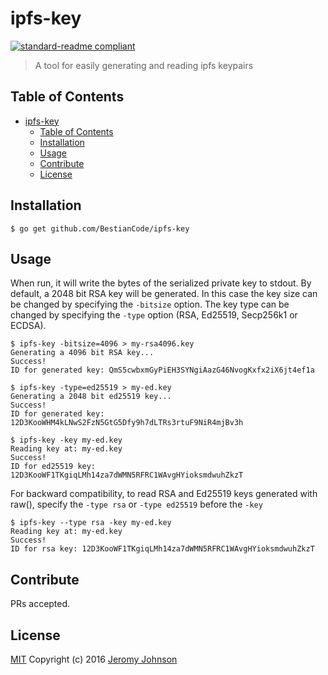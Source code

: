 # ipfs-key

[![standard-readme compliant](https://img.shields.io/badge/readme%20style-standard-brightgreen.svg?style=flat-square)](https://github.com/RichardLitt/standard-readme)

> A tool for easily generating and reading ipfs keypairs

## Table of Contents

- [ipfs-key](#ipfs-key)
  - [Table of Contents](#table-of-contents)
  - [Installation](#installation)
  - [Usage](#usage)
  - [Contribute](#contribute)
  - [License](#license)

## Installation

```
$ go get github.com/BestianCode/ipfs-key
```

## Usage

When run, it will write the bytes of
the serialized private key to stdout. By default, a 2048 bit RSA key will be
generated. In this case the key size can be changed by specifying the `-bitsize`
option. The key type can be changed by specifying the `-type` option (RSA, Ed25519, Secp256k1 or ECDSA).

```
$ ipfs-key -bitsize=4096 > my-rsa4096.key
Generating a 4096 bit RSA key...
Success!
ID for generated key: QmS5cwbxmGyPiEH3SYNgiAazG46NvogKxfx2iX6jt4ef1a
```
```
$ ipfs-key -type=ed25519 > my-ed.key
Generating a 2048 bit ed25519 key...
Success!
ID for generated key: 12D3KooWHM4kLNwS2FzN5GtG5Dfy9h7dLTRs3rtuF9NiR4mjBv3h
```
```
$ ipfs-key -key my-ed.key
Reading key at: my-ed.key
Success!
ID for ed25519 key: 12D3KooWF1TKgiqLMh14za7dWMN5RFRC1WAvgHYioksmdwuhZkzT
```
For backward compatibility, to read RSA and Ed25519 keys generated with raw(), specify the `-type rsa` or `-type ed25519` before the `-key`
```
$ ipfs-key --type rsa -key my-ed.key
Reading key at: my-ed.key
Success!
ID for rsa key: 12D3KooWF1TKgiqLMh14za7dWMN5RFRC1WAvgHYioksmdwuhZkzT
```

## Contribute

PRs accepted.

## License

[MIT](LICENSE) Copyright (c) 2016 [Jeromy Johnson](http://github.com/whyrusleeping)
